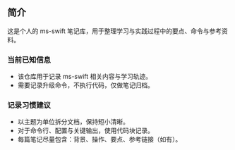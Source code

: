 ## 简介

这是个人的 ms-swift 笔记库，用于整理学习与实践过程中的要点、命令与参考资料。

### 当前已知信息
- 该仓库用于记录 ms-swift 相关内容与学习轨迹。
- 需要记录升级命令，不执行代码，仅做笔记归档。

### 记录习惯建议
- 以主题为单位拆分文档，保持短小清晰。
- 对于命令行、配置与关键输出，使用代码块记录。
- 每篇笔记尽量包含：背景、操作、要点、参考链接（如有）。


